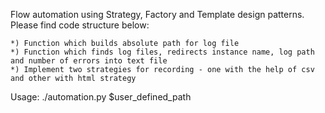 Flow automation using Strategy, Factory and Template design patterns.
Please find code structure below:

    *) Function which builds absolute path for log file
    *) Function which finds log files, redirects instance name, log path and number of errors into text file
    *) Implement two strategies for recording - one with the help of csv and other with html strategy


Usage: ./automation.py $user_defined_path

